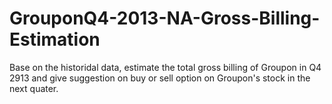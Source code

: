 # GrouponQ4-2013-NA-Gross-Billing-Estimation
Base on the historidal data, estimate the total gross billing of Groupon in Q4 2913 and give suggestion on buy or sell option on Groupon's stock in the next quater.
